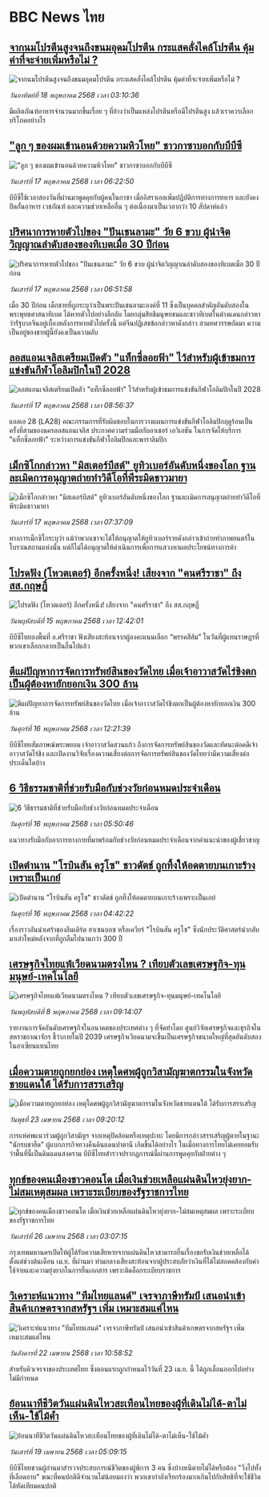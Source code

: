 # BBC News ไทย## [จากนมโปรตีนสูงจนถึงขนมอุดมโปรตีน กระแสคลั่งไคล้โปรตีน คุ้มค่าที่จะจ่ายเพิ่มหรือไม่ ? ](https://www.bbc.com/thai/articles/c2d534j3jgjo?at_campaign=githubrss)![จากนมโปรตีนสูงจนถึงขนมอุดมโปรตีน กระแสคลั่งไคล้โปรตีน คุ้มค่าที่จะจ่ายเพิ่มหรือไม่ ? ](https://ichef.bbci.co.uk/ace/standard/240/cpsprodpb/8bcd/live/96393650-3172-11f0-8947-7d6241f9fce9.jpg)_วันอาทิตย์ที่ 18 พฤษภาคม 2568 เวลา 03:10:36_มีผลิตภัณฑ์อาหารจำนวนมากขึ้นเรื่อย ๆ ที่อ้างว่าเป็นแหล่งโปรตีนหรือมีโปรตีนสูง แล้วเราควรเลือกบริโภคอย่างไร## ["ลูก ๆ ของผมเข้านอนด้วยความหิวโหย" ชาวกาซาบอกกับบีบีซี](https://www.bbc.com/thai/articles/cm23yy19dr2o?at_campaign=githubrss)!["ลูก ๆ ของผมเข้านอนด้วยความหิวโหย" ชาวกาซาบอกกับบีบีซี](https://ichef.bbci.co.uk/ace/standard/240/cpsprodpb/6540/live/3c4d0b90-3275-11f0-96c3-cf669419a2b0.jpg)_วันเสาร์ที่ 17 พฤษภาคม 2568 เวลา 06:22:50_บีบีซีใช้เวลาสองวันที่ผ่านมาพูดคุยกับผู้คนในกาซา เมื่ออิสราเอลเพิ่มปฏิบัติการทางการทหาร และยังคงปิดกั้นอาหาร เวชภัณฑ์ และความช่วยเหลืออื่น ๆ ต่อเนื่องมาเป็นเวลากว่า 10 สัปดาห์แล้ว## [ปริศนาการหายตัวไปของ "ปันเชนลามะ" วัย 6 ขวบ ผู้นำจิตวิญญาณลำดับสองของทิเบตเมื่อ 30 ปีก่อน](https://www.bbc.com/thai/articles/cd0lj30kjlvo?at_campaign=githubrss)![ปริศนาการหายตัวไปของ "ปันเชนลามะ" วัย 6 ขวบ ผู้นำจิตวิญญาณลำดับสองของทิเบตเมื่อ 30 ปีก่อน](https://ichef.bbci.co.uk/ace/standard/240/cpsprodpb/255b/live/4a1d98a0-3100-11f0-8947-7d6241f9fce9.jpg)_วันเสาร์ที่ 17 พฤษภาคม 2568 เวลา 06:51:58_เมื่อ 30 ปีก่อน เด็กชายที่ถูกระบุว่าเป็นพระปันเชนลามะองค์ที่ 11 ซึ่งเป็นบุคคลสำคัญอันดับสองในพระพุทธศาสนาทิเบต ได้หายตัวไปอย่างลึกลับ โดยกลุ่มสิทธิมนุษยชนและชาวทิเบตในต่างแดนกล่าวหาว่ารัฐบาลจีนอยู่เบื้องหลังการหายตัวไปครั้งนี้ แต่จีนปฏิเสธข้อกล่าวหาดังกล่าว สามทศวรรษถัดมา ความเป็นอยู่ของชายผู้นี้ยังคงเป็นความลับ## [ลอสแอนเจลิสเตรียมเปิดตัว "แท็กซี่ลอยฟ้า" ไว้สำหรับผู้เข้าชมการแข่งขันกีฬาโอลิมปิกในปี 2028 ](https://www.bbc.com/thai/articles/cn8zrzyy274o?at_campaign=githubrss)![ลอสแอนเจลิสเตรียมเปิดตัว "แท็กซี่ลอยฟ้า" ไว้สำหรับผู้เข้าชมการแข่งขันกีฬาโอลิมปิกในปี 2028 ](https://ichef.bbci.co.uk/ace/standard/240/cpsprodpb/13f0/live/0a5e1760-3201-11f0-b33d-476c0569fbbf.jpg)_วันเสาร์ที่ 17 พฤษภาคม 2568 เวลา 08:56:37_แอลเอ 28 (LA28) คณะกรรมการที่รับผิดชอบในการวางแผนการแข่งขันกีฬาโอลิมปิกฤดูร้อนเป็นครั้งที่สามของนครลอสแอนเจลิส ประกาศความร่วมมือกับอาเชอร์ เอวิเอชัน ในการจัดให้บริการ "แท็กซี่ลอยฟ้า" ระหว่างการแข่งขันกีฬาโอลิมปิกและพาราลิมปิก## [เม็กซิโกกล่าวหา "มิสเตอร์บีสต์" ยูทิวเบอร์อันดับหนึ่งของโลก ฐานละเมิดการอนุญาตถ่ายทำวิดีโอที่พีระมิดชาวมายา](https://www.bbc.com/thai/articles/czdyn3env89o?at_campaign=githubrss)![เม็กซิโกกล่าวหา "มิสเตอร์บีสต์" ยูทิวเบอร์อันดับหนึ่งของโลก ฐานละเมิดการอนุญาตถ่ายทำวิดีโอที่พีระมิดชาวมายา](https://ichef.bbci.co.uk/ace/standard/240/cpsprodpb/6dea/live/79b18c20-3240-11f0-9702-032be3c1f222.jpg)_วันเสาร์ที่ 17 พฤษภาคม 2568 เวลา 07:37:09_ทางการเม็กซิโกระบุว่า แม้ว่าพวกเขาจะได้ให้อนุญาตให้ยูทิวเบอร์รายดังกล่าวเข้าถ่ายทำภาพยนตร์ในโบราณสถานแห่งนั้น แต่ก็ไม่ได้อนุญาตให้ดำเนินการเพื่อการแสวงหาผลประโยชน์ทางการค้า## [โปรดฟัง (โหวตเตอร์) อีกครั้งหนึ่ง! เสียงจาก "คนศรีราชา" ถึง สส.กฤษฏิ์](https://www.bbc.com/thai/articles/crmk731908go?at_campaign=githubrss)![โปรดฟัง (โหวตเตอร์) อีกครั้งหนึ่ง! เสียงจาก "คนศรีราชา" ถึง สส.กฤษฏิ์](https://ichef.bbci.co.uk/ace/standard/240/cpsprodpb/2f57/live/8b93fc10-3188-11f0-9caa-a3bee7fb3d52.jpg)_วันพฤหัสบดีที่ 15 พฤษภาคม 2568 เวลา 12:42:01_บีบีซีไทยลงพื้นที่ อ.ศรีราชา ฟังเสียงสะท้อนจากผู้ลงคะแนนเลือก “พรรคสีส้ม” ในวันที่ผู้แทนราษฎรที่พวกเขาเลือกกลายเป็นอื่นไปแล้ว## [ตีแผ่ปัญหาการจัดการทรัพย์สินของวัดไทย เมื่อเจ้าอาวาสวัดไร่ขิงตกเป็นผู้ต้องหายักยอกเงิน 300 ล้าน](https://www.bbc.com/thai/articles/c79ed050x74o?at_campaign=githubrss)![ตีแผ่ปัญหาการจัดการทรัพย์สินของวัดไทย เมื่อเจ้าอาวาสวัดไร่ขิงตกเป็นผู้ต้องหายักยอกเงิน 300 ล้าน](https://ichef.bbci.co.uk/ace/standard/240/cpsprodpb/bdc3/live/976e9510-324e-11f0-9f11-ad778c3a662b.jpg)_วันศุกร์ที่ 16 พฤษภาคม 2568 เวลา 12:21:39_บีบีซีไทยสัมภาษณ์พระพยอม เจ้าอาวาสวัดสวนแก้ว ถึงการจัดการทรัพย์สินของวัดและทัศนะต่อคดีเจ้าอาวาสวัดไร่ขิง และเปิดงานวิจัยเรื่องความเสี่ยงต่อการจัดการทรัพย์สินของวัดไทยว่ามีความเสี่ยงต่อประเด็นใดบ้าง## [6 วิธีธรรมชาติที่ช่วยรับมือกับช่วงวัยก่อนหมดประจำเดือน](https://www.bbc.com/thai/articles/c8e6djk1r9ro?at_campaign=githubrss)![6 วิธีธรรมชาติที่ช่วยรับมือกับช่วงวัยก่อนหมดประจำเดือน](https://ichef.bbci.co.uk/ace/standard/240/cpsprodpb/236f/live/02268140-ea17-11ef-bd1b-d536627785f2.jpg)_วันศุกร์ที่ 16 พฤษภาคม 2568 เวลา 05:50:46_แนวทางรับมือกับอาการทางกายที่มาพร้อมกับช่วงวัยก่อนหมดประจำเดือนจากคำแนะนำของผู้เชี่ยวชาญ## [เปิดตำนาน "โรบินสัน ครูโซ" ชาวดัตช์ ถูกทิ้งให้อดตายบนเกาะร้างเพราะเป็นเกย์](https://www.bbc.com/thai/articles/ce39l5p0d70o?at_campaign=githubrss)![เปิดตำนาน "โรบินสัน ครูโซ" ชาวดัตช์ ถูกทิ้งให้อดตายบนเกาะร้างเพราะเป็นเกย์](https://ichef.bbci.co.uk/ace/standard/240/cpsprodpb/438b/live/fbdb61d0-2f16-11f0-ab5d-c5134b2cbca6.jpg)_วันศุกร์ที่ 16 พฤษภาคม 2568 เวลา 04:42:22_เรื่องราวอันน่าเศร้าของลีนเดิร์ต ฮาเซนบอซ หรือเควียร์ "โรบินสัน ครูโซ" ซึ่งนักประวัติศาสตร์นำกลับมาเล่าใหม่หลังจากที่ถูกลืมไปนานกว่า 300 ปี## [เศรษฐกิจไทยแพ้เวียดนามตรงไหน ? เทียบตัวเลขเศรษฐกิจ-ทุนมนุษย์-เทคโนโลยี](https://www.bbc.com/thai/articles/cm23n9zne41o?at_campaign=githubrss)![เศรษฐกิจไทยแพ้เวียดนามตรงไหน ? เทียบตัวเลขเศรษฐกิจ-ทุนมนุษย์-เทคโนโลยี](https://ichef.bbci.co.uk/ace/standard/240/cpsprodpb/3e98/live/d05a6dd0-2bce-11f0-b26b-ab62c890638b.jpg)_วันพฤหัสบดีที่ 8 พฤษภาคม 2568 เวลา 09:14:07_รายงานการจัดอันดับเศรษฐกิจในอนาคตของประเทศต่าง ๆ ที่จัดทำโดย ศูนย์วิจัยเศรษฐกิจและธุรกิจในสหราชอาณาจักร ชี้ว่าภายในปี 2039 เศรษฐกิจเวียดนามจะขึ้นเป็นเศรษฐกิจขนาดใหญ่ที่สุดอันดับสองในอาเซียนแทนไทย## [เมื่อความตายถูกยกย่อง เหตุใดศพผู้ถูกวิสามัญฆาตกรรมในจังหวัดชายแดนใต้ ได้รับการสรรเสริญ](https://www.bbc.com/thai/articles/c2ern0d99ngo?at_campaign=githubrss)![เมื่อความตายถูกยกย่อง เหตุใดศพผู้ถูกวิสามัญฆาตกรรมในจังหวัดชายแดนใต้ ได้รับการสรรเสริญ](https://ichef.bbci.co.uk/ace/standard/240/cpsprodpb/ac13/live/bdfd7780-2021-11f0-8c2e-77498b1ce297.jpg)_วันพุธที่ 23 เมษายน 2568 เวลา 09:20:12_การแห่ศพแนวร่วมผู้ถูกวิสามัญฯ จากเหตุปิดล้อมหรือเหตุปะทะ โดยมีการกล่าวสรรเสริญผู้ตายในฐานะ "นักรบชาฮีด" ผู้แบกภารกิจทวงคืนดินแดนปาตานี เกิดขึ้นได้อย่างไร ในเมื่อทางการไทยไม่เคยยอมรับว่าพื้นที่นี้เป็นดินแดนสงคราม บีบีซีไทยสำรวจปรากฏการณ์นี้ผ่านการพูดคุยกับฝ่ายต่าง ๆ## [ทุกข์ของคนเมืองชาวคอนโด เมื่อเงินช่วยเหลือแผ่นดินไหวยุ่งยาก-ไม่สมเหตุสมผล เพราะระเบียบของรัฐราชการไทย](https://www.bbc.com/thai/articles/ce82jewkgkeo?at_campaign=githubrss)![ทุกข์ของคนเมืองชาวคอนโด เมื่อเงินช่วยเหลือแผ่นดินไหวยุ่งยาก-ไม่สมเหตุสมผล เพราะระเบียบของรัฐราชการไทย](https://ichef.bbci.co.uk/ace/standard/240/cpsprodpb/b110/live/5433b910-21d2-11f0-baee-adaa619d2de0.jpg)_วันเสาร์ที่ 26 เมษายน 2568 เวลา 03:07:15_กรุงเทพมหานครเปิดให้ผู้ได้รับความเสียหายจากแผ่นดินไหวสามารถยื่นเรื่องขอรับเงินช่วยเหลือได้ตั้งแต่ช่วงต้นเดือน เม.ย. ที่ผ่านมา ท่ามกลางเสียงสะท้อนจากผู้ประสบภัยว่าเงินที่ได้ไม่สอดคล้องกับค่าใช้จ่ายและความยุ่งยากในการยื่นเอกสาร เพราะติดล็อกระเบียบราชการ## [วิเคราะห์แนวทาง "ทีมไทยแลนด์" เจรจาภาษีทรัมป์ เสนอนำเข้าสินค้าเกษตรจากสหรัฐฯ เพิ่ม เหมาะสมแค่ไหน](https://www.bbc.com/thai/articles/cj3xvevym50o?at_campaign=githubrss)![วิเคราะห์แนวทาง "ทีมไทยแลนด์" เจรจาภาษีทรัมป์ เสนอนำเข้าสินค้าเกษตรจากสหรัฐฯ เพิ่ม เหมาะสมแค่ไหน](https://ichef.bbci.co.uk/ace/standard/240/cpsprodpb/31f7/live/78a17520-1e8b-11f0-b1b3-7358f8d35a35.jpg)_วันอังคารที่ 22 เมษายน 2568 เวลา 10:58:52_สำหรับคิวเจรจาของประเทศไทย ซึ่งตอนแรกถูกกำหนดไว้วันที่ 23 เม.ย. นี้ ได้ถูกเลื่อนออกไปอย่างไม่มีกำหนด## [ย้อนนาทีชีวิตวันแผ่นดินไหวสะเทือนไทยของผู้ที่เดินไม่ได้-ตาไม่เห็น-ใช้ไม้ค้ำ](https://www.bbc.com/thai/articles/c8x8rzpld0jo?at_campaign=githubrss)![ย้อนนาทีชีวิตวันแผ่นดินไหวสะเทือนไทยของผู้ที่เดินไม่ได้-ตาไม่เห็น-ใช้ไม้ค้ำ](https://ichef.bbci.co.uk/ace/standard/240/cpsprodpb/e964/live/e00ac3b0-1c3d-11f0-b1b3-7358f8d35a35.jpg)_วันเสาร์ที่ 19 เมษายน 2568 เวลา 05:09:15_บีบีซีไทยชวนผู้อ่านมาสำรวจประสบการณ์ชีวิตของผู้พิการ 3 คน ซึ่งบ้างหนีตายไม่ได้หรือต้อง "วิ่งไปทั้งที่เลือดอาบ" ขณะที่คนปกติดีจำนวนไม่น้อยมองว่า พวกเขากำลังเรียกร้องมากเกินไปกับสิทธิที่จะใช้ชีวิตได้ทัดเทียมคนปกติ